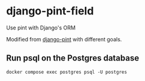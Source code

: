 # django-pint-field
Use pint with Django's ORM

Modified from [django-pint](https://github.com/CarliJoy/django-pint) with different goals.



## Run psql on the Postgres database

```
docker compose exec postgres psql -U postgres
```
